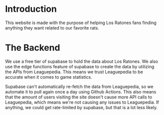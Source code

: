 # Introduction
This website is made with the purpose of helping Los Ratones fans finding anything they want related to our favorite rats.

# The Backend
We use a free tier of supabase to hold the data about Los Ratones. We also use the edge functions feature of supabase to create the data by utilizing the APIs from Leaguepedia. This means we trust Leaguepedia to be accurate when it comes to game statistics.

Supabase can't automatically re-fetch the data from Leaguepedia, so we automate it to pull again once a day using Github Actions. This also means that the amount of users visiting the site doesn't cause more API calls to Leaguepedia, which means we're not causing any issues to Leaguepedia. If anything, we could get rate-limited by supabase, but that is a lot less likely.
